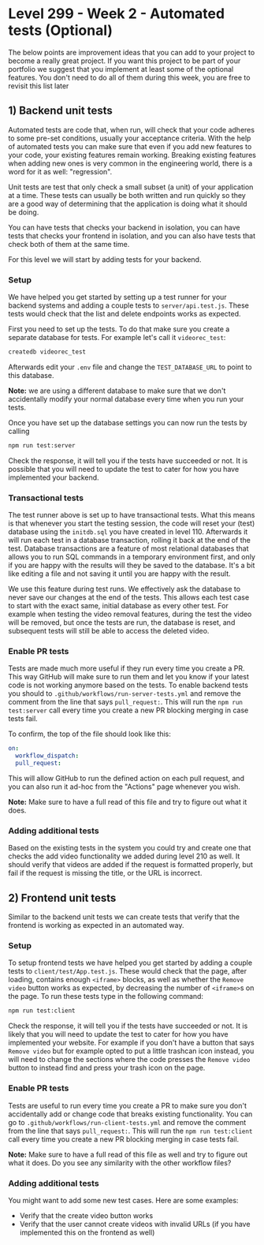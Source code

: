 # Level 299 - Week 2 - Automated tests (Optional)

The below points are improvement ideas that you can add to your project to become a really great project. If you want this project to be part of your portfolio we suggest that you implement at least some of the optional features. You don't need to do all of them during this week, you are free to revisit this list later

## 1) Backend unit tests

Automated tests are code that, when run, will check that your code adheres to some pre-set conditions, usually your acceptance criteria. With the help of automated tests you can make sure that even if you add new features to your code, your existing features remain working. Breaking existing features when adding new ones is very common in the engineering world, there is a word for it as well: "regression".

Unit tests are test that only check a small subset (a unit) of your application at a time. These tests can usually be both written and run quickly so they are a good way of determining that the application is doing what it should be doing.

You can have tests that checks your backend in isolation, you can have tests that checks your frontend in isolation, and you can also have tests that check both of them at the same time.

For this level we will start by adding tests for your backend.

### Setup

We have helped you get started by setting up a test runner for your backend systems and adding a couple tests to `server/api.test.js`. These tests would check that the list and delete endpoints works as expected.

First you need to set up the tests. To do that make sure you create a separate database for tests. For example let's call it `videorec_test`:

```sh
createdb videorec_test
```

Afterwards edit your `.env` file and change the `TEST_DATABASE_URL` to point to this database.

**Note:** we are using a different database to make sure that we don't accidentally modify your normal database every time when you run your tests.

Once you have set up the database settings you can now run the tests by calling

```sh
npm run test:server
```

Check the response, it will tell you if the tests have succeeded or not. It is possible that you will need to update the test to cater for how you have implemented your backend.

### Transactional tests

The test runner above is set up to have transactional tests. What this means is that whenever you start the testing session, the code will reset your (test) database using the `initdb.sql` you have created in level 110. Afterwards it will run each test in a database transaction, rolling it back at the end of the test. Database transactions are a feature of most relational databases that allows you to run SQL commands in a temporary environment first, and only if you are happy with the results will they be saved to the database. It's a bit like editing a file and not saving it until you are happy with the result.

We use this feature during test runs. We effectively ask the database to never save our changes at the end of the tests. This allows each test case to start with the exact same, initial database as every other test. For example when testing the video removal features, during the test the video will be removed, but once the tests are run, the database is reset, and subsequent tests will still be able to access the deleted video.

### Enable PR tests

Tests are made much more useful if they run every time you create a PR. This way GitHub will make sure to run them and let you know if your latest code is not working anymore based on the tests. To enable backend tests you should to `.github/workflows/run-server-tests.yml` and remove the comment from the line that says `pull_request:`. This will run the `npm run test:server` call every time you create a new PR blocking merging in case tests fail.

To confirm, the top of the file should look like this:

```yaml
on:
  workflow_dispatch:
  pull_request:
```

This will allow GitHub to run the defined action on each pull request, and you can also run it ad-hoc from the "Actions" page whenever you wish.

**Note:** Make sure to have a full read of this file and try to figure out what it does.

### Adding additional tests

Based on the existing tests in the system you could try and create one that checks the add video functionality we added during level 210 as well. It should verify that videos are added if the request is formatted properly, but fail if the request is missing the title, or the URL is incorrect.

## 2) Frontend unit tests

Similar to the backend unit tests we can create tests that verify that the frontend is working as expected in an automated way.

### Setup

To setup frontend tests we have helped you get started by adding a couple tests to `client/test/App.test.js`. These would check that the page, after loading, contains enough `<iframe>` blocks, as well as whether the `Remove video` button works as expected, by decreasing the number of `<iframe>`s on the page. To run these tests type in the following command:

```sh
npm run test:client
```

Check the response, it will tell you if the tests have succeeded or not. It is likely that you will need to update the test to cater for how you have implemented your website. For example if you don't have a button that says `Remove video` but for example opted to put a little trashcan icon instead, you will need to change the sections where the code presses the `Remove video` button to instead find and press your trash icon on the page.

### Enable PR tests

Tests are useful to run every time you create a PR to make sure you don't accidentally add or change code that breaks existing functionality. You can go to `.github/workflows/run-client-tests.yml` and remove the comment from the line that says `pull_request:`. This will run the `npm run test:client` call every time you create a new PR blocking merging in case tests fail.

**Note:** Make sure to have a full read of this file as well and try to figure out what it does. Do you see any similarity with the other workflow files?

### Adding additional tests

You might want to add some new test cases. Here are some examples:

- Verify that the create video button works
- Verify that the user cannot create videos with invalid URLs (if you have implemented this on the frontend as well)
